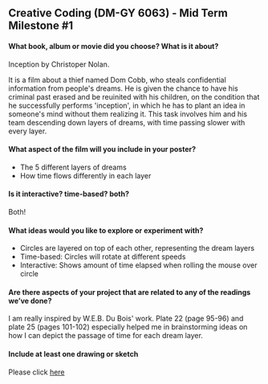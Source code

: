 ## Creative Coding (DM-GY 6063) - Mid Term Milestone #1

#### What book, album or movie did you choose? What is it about?
Inception by Christoper Nolan. 

It is a film about a thief named Dom Cobb, who steals confidential information from people's dreams. He is given the chance to have his criminal past erased and be reuinited with his children, on the condition that he successfully performs 'inception', in which he has to plant an idea in someone's mind without them realizing it. This task involves him and his team descending down layers of dreams, with time passing slower with every layer.

#### What aspect of the film will you include in your poster?
- The 5 different layers of dreams
- How time flows differently in each layer

#### Is it interactive? time-based? both?
Both!

#### What ideas would you like to explore or experiment with?
- Circles are layered on top of each other, representing the dream layers
- Time-based: Circles will rotate at different speeds
- Interactive: Shows amount of time elapsed when rolling the mouse over circle

#### Are there aspects of your project that are related to any of the readings we’ve done?
I am really inspired by W.E.B. Du Bois' work. Plate 22 (page 95-96) and plate 25 (pages 101-102) especially helped me in brainstorming ideas on how I can depict the passage of time for each dream layer.

#### Include at least one drawing or sketch
Please click [here](https://drive.google.com/drive/folders/170H8eOWUPZoX2xoypfB0TNCxzG61mo_H?usp=sharing)


